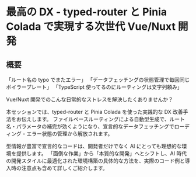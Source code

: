 # 最高の DX - typed-router と Pinia Colada で実現する次世代 Vue/Nuxt 開発

## 概要

「ルート名の typo でまたエラー」
「データフェッチングの状態管理で毎回同じボイラープレート」
「TypeScript 使ってるのにルーティングは文字列頼み」

Vue/Nuxt 開発でのこんな日常的なストレスを解決したくありませんか？

本セッションでは、typed-router と Pinia Colada を使った実践的な DX 改善手法をお伝えします。
ファイルベースルーティングによる自動型生成で、ルート名・パラメータの補完が効くようになり、宣言的なデータフェッチングでローディング・エラー状態の管理から解放されます。

型情報が豊富で宣言的なコードは、開発者だけでなく AI にとっても理想的な環境を提供します。
「面倒な作業」から「本質的な開発」へとシフトし、AI 時代の開発スタイルに最適化された環境構築の具体的な方法を、実際のコード例と導入時の注意点も含めて詳しくご紹介します。
